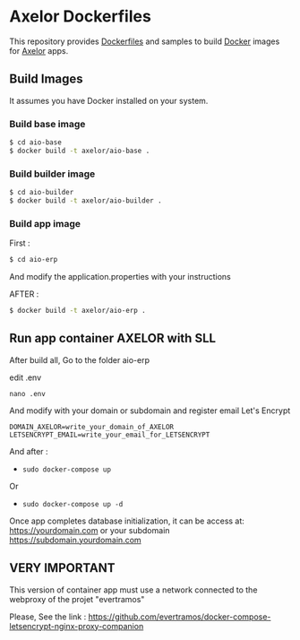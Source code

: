 # Axelor Dockerfiles

This repository provides [Dockerfiles](https://docs.docker.com/engine/reference/builder/) and samples to build [Docker](https://www.docker.com/what-docker) images for [Axelor](https://axelor.com) apps.

## Build Images

It assumes you have Docker installed on your system.

### Build base image

```sh
$ cd aio-base
$ docker build -t axelor/aio-base .
```

### Build builder image

```sh
$ cd aio-builder
$ docker build -t axelor/aio-builder .
```

### Build app image

First : 

```sh
$ cd aio-erp
```

And modify the application.properties with your instructions

AFTER :

```sh
$ docker build -t axelor/aio-erp .
```

## Run app container AXELOR with SLL

After build all, Go to the folder aio-erp

edit .env
```
nano .env
```
And modify with your domain or subdomain and register email Let's Encrypt
```
DOMAIN_AXELOR=write_your_domain_of_AXELOR
LETSENCRYPT_EMAIL=write_your_email_for_LETSENCRYPT
```
And after :

* `sudo docker-compose up`

Or

* `sudo docker-compose up -d`

Once app completes database initialization, it can be access at: https://yourdomain.com or your subdomain https://subdomain.yourdomain.com

## VERY IMPORTANT

This version of container app must use a network connected to the webproxy of the projet "evertramos"

Please, See the link : https://github.com/evertramos/docker-compose-letsencrypt-nginx-proxy-companion
